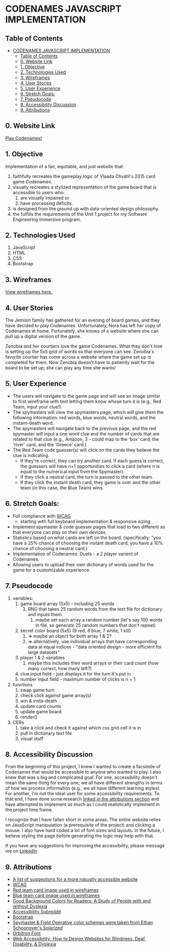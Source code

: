 CODENAMES JAVASCRIPT IMPLEMENTATION
=====

## Table of Contents
- [CODENAMES JAVASCRIPT IMPLEMENTATION](#codenames-javascript-implementation)
  - [Table of Contents](#table-of-contents)
  - [0. Website Link](#0-website-link)
  - [1. Objective](#1-objective)
  - [2. Technologies Used](#2-technologies-used)
  - [3. Wireframes](#3-wireframes)
  - [4. User Stories](#4-user-stories)
  - [5. User Experience](#5-user-experience)
  - [6. Stretch Goals:](#6-stretch-goals)
  - [7. Pseudocode](#7-pseudocode)
  - [8. Accessibility Discussion](#8-accessibility-discussion)
  - [9. Attributions](#9-attributions)

## 0. Website Link
[Play Codenames!](http://www.jscodenames.surge.sh)

## 1. Objective
Implementation of a fair, equitable, and just website that: 
   1. faithfully recreates the gameplay logic of Vlaada Chvátil's 2015 card game Codenames.
   2. visually recreates a stylized representation of the game board that is accessible to users who:
      1. are visually impaired or
      2. have processing deficits.
   3. is designed from the ground up with  data-oriented design philosophy.
   4. the fulfills the requirements of the Unit 1 project for my Software Engineering Immersive program.
   

## 2. Technologies Used
1. JavaScript
2. HTML
3. CSS
4. Bootstrap
   
## 3. Wireframes
[View wireframes here.](https://www.canva.com/design/DAEEDmlvdQE/XlOWR4xfqbIZHaSOLQMzwg/view?utm_content=DAEEDmlvdQE&utm_campaign=designshare&utm_medium=link&utm_source=sharebutton)

## 4. User Stories
   The Jemisin family has gathered for an evening of board games, and they have decided to play Codenames. Unfortunately, Nora has left her copy of Codenames at home. Fortunately, she knows of a website where she can pull up a digital version of the game. 

   Zenobia and her courtiers love the game Codenames. What they don't love is setting up the 5x5 grid of words so that everyone can see. Zenobia's favorite courtier has come across a website where the game set up is completed for them. Now Zenobia doesn't have to patiently wait for the board to be set up; she can play any time she wants! 

## 5. User Experience
*  The users will navigate to the game page and will see an image similar to first wireframe with text letting them know whose turn it is (e.g., Red Team, input your clue!).
*  The spymasters will view the spymasters page, which will give them the following information: red words, blue words, neutral words, and the instant-death word.
*  The spymasters will navigate back to the previous page, and the red spymaster will input a one word clue and the number of cards that are related to that clue (e.g., Amazon, 3 - could map to the 'box' card, the 'river' card, and the 'Greece' card.)
*  The Red Team code guesser(s) will click on the cards they believe the clue is indicating. 
   *  If they're correct, they can try another card. If each guess is correct, the guessers will have n+1 opportunities to click a card (where n is equal to the numerical input from the Spymaster).
   * If they click a neutral card, the turn is passed to the other team.
   * If they click the instant death card, they game is over and the other team (in this case, the Blue Team) wins.

## 6. Stretch Goals: 
* Full compliance with [WCAG](https://www.w3.org/WAI/WCAG21/quickref/)
  * starting with full keyboard implementation & responsive sizing.
* Implement spymaster & code guesser pages that load to two different so that everyone can play on their own devices.
* Statistics based on what cards are left on the board. (specifically: "you have a 25% chance of choosing the instant death card; you have a 10% chance of choosing a neutral card.)
* Implementation of Codenames: Duets - a 2 player varient of Codenames.
* Allowing users to upload their own dictionary of words used for the game for a customizable experience.

## 7. Pseudocode
1. variables:
   1. game board array (5x5) - including 25 words
      1. RNG that takes 25 random words from the text file for dictionary and inputs them. 
         1. maybe set each array a random number (let's say 100 words in file, so generate 25 random numbers that don't repeat)
   2. secret color board (5x5) (9 red, 8 blue, 7 white, 1 kill)
      1. => maybe an object for both array 1 & 2?
      2. => alternatively, use individual arrays that have corresponding data at equal indices - "data oriented design - more efficient for large datasets"
   3. player 1 & 2 variables
      1. maybe this includes their word arrays or their card count (how many correct, how many left?)
   4. clue input field - just displays it for the turn it's put in
   5. number input field - maximum number of clicks is n + 1
2. functions
   1. swap game turn
   2. check click against game array(s)
   3. win & insta-death
   4. update card counts 
   5. update game board
   6. render()
3. CERs
   1. take a click and check it against which css grid cell it is in
   2. pull in dictionary text file
   3. visual stuff

## 8. Accessibility Discussion
From the beginning of this project, I knew I wanted to create a facsimile of Codenames that would be accessible to anyone who wanted to play. I also knew that was a big and complicated goal. For one, accessibility doesn't mean the same thing for every one; we all have different strengths in terms of how we process information (e.g., we all have different learning styles). For another, I'm not the ideal user for some accessibility requirements. To that end, I have done some research [linked in the attributions section](#9-attributions) and have attempted to implement as much as I could realistically implement in the project time frame. 

I recognize that I have fallen short in some areas. The entire website relies on JavaScript manipulation (a prerequisite of the project) and clicking a mouse. I also have hard coded a lot of font sizes and layouts. In the future, I believe styling the page before generating the logic may help with that. 

If you have any suggestions for improving the accessibility, please message me on [LinkedIn](www.linkedin.com/in/alexandriastephenson)


## 9. Attributions
* [A list of suggestions for a more robustly accessible website](https://www.solidstart.info)
* [WCAG](https://www.w3.org/WAI/WCAG21/quickref/)
* [Red team card image used in wireframes](https://www.pexels.com/photo/red-orange-waves-wallpaper-1998479/)
* [Blue team card image used in wireframes](https://www.pexels.com/photo/blue-abstract-painting-1568607/)
* [Good Background Colors for Readers: A Study of People with and without Dyslexia](https://www.cs.cmu.edu/~jbigham/pubs/pdfs/2017/colors.pdf) 
* [Accessibility Subreddit](reddit.com/r/Accessibility)
* [Bootstrap](getbootstrap.com)
* [Spymaster & Field Operative color schemes were taken from Ethan Schoonover's Solarized](https://ethanschoonover.com/solarized/)
* [Orbitron Font](https://fonts.google.com/specimen/Orbitron)
* [Web Accessibility; How to Design Websites for Blindness, Deaf, Disability, & Dyslexia](https://www.hobo-web.co.uk/design-website-for-blind/)